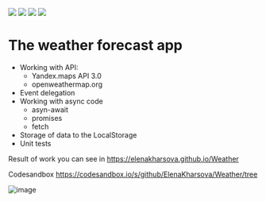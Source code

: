 <img src="https://img.shields.io/badge/HTML-blue"> <img src="https://img.shields.io/badge/CSS-blue">
<img src="https://img.shields.io/badge/JS-red"> <img src="https://img.shields.io/badge/Jest-green">
# The weather forecast app
<ul>
  <li> Working with API:
    <ul>
      <li> Yandex.maps API 3.0 </li>
      <li> openweathermap.org </li>
    </ul>
  </li>
  <li> Event delegation</li>
  <li> Working with async code
    <ul>
      <li>asyn-await</li>
      <li>promises</li>
      <li>fetch</li>
    </ul>
  </li>
  <li>Storage of data to the LocalStorage</li>
  <li>Unit tests</li>
</ul>

Result of work you can see in https://elenakharsova.github.io/Weather

Codesandbox https://codesandbox.io/s/github/ElenaKharsova/Weather/tree

![image](https://github.com/ElenaKharsova/Weather/assets/96537658/6b506dc2-c014-4a29-8411-34acb40ec7f1)
